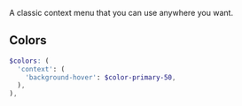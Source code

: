 <p class="lead">A classic context menu that you can use anywhere you want.</p>

## Colors

```scss
$colors: (
  'context': (
    'background-hover': $color-primary-50,
  ),
),
```
